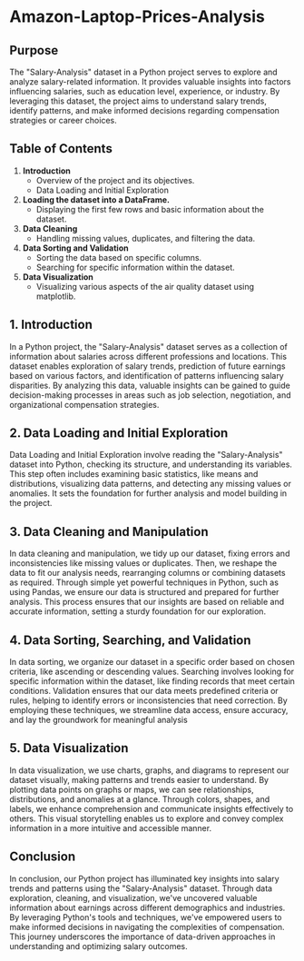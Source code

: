 # Amazon-Laptop-Prices-Analysis
## Purpose
The "Salary-Analysis" dataset in a Python project serves to explore and analyze salary-related information. It provides valuable insights into factors influencing salaries, such as education level, experience, or industry. By leveraging this dataset, the project aims to understand salary trends, identify patterns, and make informed decisions regarding compensation strategies or career choices.

## Table of Contents
1. **Introduction**
   - Overview of the project and its objectives.
   - Data Loading and Initial Exploration
2. **Loading the dataset into a DataFrame.**
   - Displaying the first few rows and basic information about the dataset.
3. **Data Cleaning**
   - Handling missing values, duplicates, and filtering the data.
4. **Data Sorting and Validation**
   - Sorting the data based on specific columns.
   - Searching for specific information within the dataset.
5. **Data Visualization**
   - Visualizing various aspects of the air quality dataset using matplotlib.

## 1. Introduction

In a Python project, the "Salary-Analysis" dataset serves as a collection of information about salaries across different professions and locations. This dataset enables exploration of salary trends, prediction of future earnings based on various factors, and identification of patterns influencing salary disparities. By analyzing this data, valuable insights can be gained to guide decision-making processes in areas such as job selection, negotiation, and organizational compensation strategies.

## 2. Data Loading and Initial Exploration

Data Loading and Initial Exploration involve reading the "Salary-Analysis" dataset into Python, checking its structure, and understanding its variables. This step often includes examining basic statistics, like means and distributions, visualizing data patterns, and detecting any missing values or anomalies. It sets the foundation for further analysis and model building in the project.

## 3. Data Cleaning and Manipulation

In data cleaning and manipulation, we tidy up our dataset, fixing errors and inconsistencies like missing values or duplicates. Then, we reshape the data to fit our analysis needs, rearranging columns or combining datasets as required. Through simple yet powerful techniques in Python, such as using Pandas, we ensure our data is structured and prepared for further analysis. This process ensures that our insights are based on reliable and accurate information, setting a sturdy foundation for our exploration.

## 4. Data Sorting, Searching, and Validation
In data sorting, we organize our dataset in a specific order based on chosen criteria, like ascending or descending values. Searching involves looking for specific information within the dataset, like finding records that meet certain conditions. Validation ensures that our data meets predefined criteria or rules, helping to identify errors or inconsistencies that need correction. By employing these techniques, we streamline data access, ensure accuracy, and lay the groundwork for meaningful analysis

## 5. Data Visualization
In data visualization, we use charts, graphs, and diagrams to represent our dataset visually, making patterns and trends easier to understand. By plotting data points on graphs or maps, we can see relationships, distributions, and anomalies at a glance. Through colors, shapes, and labels, we enhance comprehension and communicate insights effectively to others. This visual storytelling enables us to explore and convey complex information in a more intuitive and accessible manner.

## Conclusion
In conclusion, our Python project has illuminated key insights into salary trends and patterns using the "Salary-Analysis" dataset. Through data exploration, cleaning, and visualization, we've uncovered valuable information about earnings across different demographics and industries. By leveraging Python's tools and techniques, we've empowered users to make informed decisions in navigating the complexities of compensation. This journey underscores the importance of data-driven approaches in understanding and optimizing salary outcomes.
